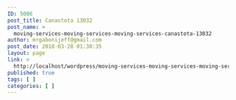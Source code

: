 ```yaml
---
ID: 5086
post_title: Canastota 13032
post_name: >
  moving-services-moving-services-moving-services-canastota-13032
author: mrgabonijeff@gmail.com
post_date: 2018-03-28 01:38:35
layout: page
link: >
  http://localhost/wordpress/moving-services-moving-services-moving-services-canastota-13032/
published: true
tags: [ ]
categories: [ ]
---
```


